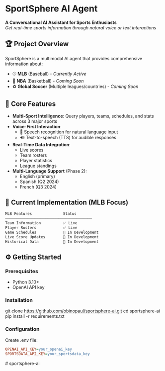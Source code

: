 # SportSphere AI Agent

**A Conversational AI Assistant for Sports Enthusiasts**  
*Get real-time sports information through natural voice or text interactions*

## 🏆 Project Overview
SportSphere is a multimodal AI agent that provides comprehensive information about:
- ⚾ **MLB** (Baseball) - *Currently Active*
- 🏀 **NBA** (Basketball) - *Coming Soon*
- ⚽ **Global Soccer** (Multiple leagues/countries) - *Coming Soon*

## 🌟 Core Features
- **Multi-Sport Intelligence**: Query players, teams, schedules, and stats across 3 major sports
- **Voice-First Interaction**:
  - 🎤 Speech recognition for natural language input
  - 🔊 Text-to-speech (TTS) for audible responses
- **Real-Time Data Integration**:  
  - Live scores
  - Team rosters
  - Player statistics
  - League standings
- **Multi-Language Support** (Phase 2):
  - English (primary)
  - Spanish (Q2 2024)
  - French (Q3 2024)

## 🚀 Current Implementation (MLB Focus)
```python
MLB Features              Status
───────────────────────────────────────
Team Information          ✅ Live
Player Rosters            ✅ Live
Game Schedules            🚧 In Development
Live Score Updates        🚧 In Development
Historical Data           🚧 In Development
```

## ⚙️ Getting Started

### Prerequisites
- Python 3.10+
- OpenAI API key

### Installation
git clone https://github.com/obinopaul/sportsphere-ai.git
cd sportsphere-ai
pip install -r requirements.txt

### Configuration
Create .env file:

```ini
OPENAI_API_KEY=your_openai_key
SPORTSDATA_API_KEY=your_sportsdata_key
```
#   s p o r t s p h e r e - a i  
 